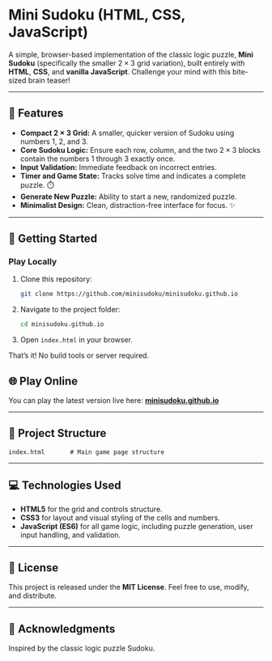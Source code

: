 ﻿# Mini Sudoku (HTML, CSS, JavaScript)

A simple, browser-based implementation of the classic logic puzzle, **Mini Sudoku** (specifically the smaller $2 \times 3$ grid variation), built entirely with **HTML**, **CSS**, and **vanilla JavaScript**. Challenge your mind with this bite-sized brain teaser\!

-----

## 🧩 Features

  * **Compact $2 \times 3$ Grid:** A smaller, quicker version of Sudoku using numbers 1, 2, and 3.
  * **Core Sudoku Logic:** Ensure each row, column, and the two $2 \times 3$ blocks contain the numbers 1 through 3 exactly once.
  * **Input Validation:** Immediate feedback on incorrect entries.
  * **Timer and Game State:** Tracks solve time and indicates a complete puzzle. ⏱️
  * **Generate New Puzzle:** Ability to start a new, randomized puzzle.
  * **Minimalist Design:** Clean, distraction-free interface for focus. ✨

-----

## 🚀 Getting Started

### Play Locally

1.  Clone this repository:

    ```bash
    git clone https://github.com/minisudoku/minisudoku.github.io
    ```

2.  Navigate to the project folder:

    ```bash
    cd minisudoku.github.io
    ```

3.  Open `index.html` in your browser.

That’s it\! No build tools or server required.

## 🌐 Play Online

You can play the latest version live here: **[minisudoku.github.io](https://minisudoku.github.io)**

-----

## 📁 Project Structure

```
index.html       # Main game page structure
```

-----

## 💻 Technologies Used

  * **HTML5** for the grid and controls structure.
  * **CSS3** for layout and visual styling of the cells and numbers.
  * **JavaScript (ES6)** for all game logic, including puzzle generation, user input handling, and validation.

-----

## 📄 License

This project is released under the **MIT License**. Feel free to use, modify, and distribute.

-----

## 🙏 Acknowledgments

Inspired by the classic logic puzzle Sudoku.